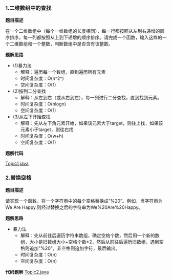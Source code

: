 ### 1.二维数组中的查找 ###

**题目描述**

在一个二维数组中（每个一维数组的长度相同），每一行都按照从左到右递增的顺序排序，每一列都按照从上到下递增的顺序排序。请完成一个函数，输入这样的一个二维数组和一个整数，判断数组中是否含有该整数。

**题解思路**

- (1)暴力法
    - 解释：遍历每一个数组，直到遍历所有元素
    - 时间复杂度：O(n^2^)
    - 空间复杂度：O(1)
- (2)按列二分查找
    - 解释：从左到右（或从右到左），每一列进行二分查找，直到找到元素。
    - 时间复杂度：O(nlogn)
    - 空间复杂度：O(1)
- (3)从左下开始查找
    - 解释：先从左下角元素开始，如果该元素大于target，则往上找，如果该元素小于target，则往右找
    - 时间复杂度：O(w+h)
    - 空间复杂度：O(1)

**题解代码**

[Topic1.java](https://github.com/ryanlijianchang/SwordOfferCode/blob/master/Topic1.java)

### 2.替换空格 ###

**题目描述**

请实现一个函数，将一个字符串中的每个空格替换成“%20”。例如，当字符串为We Are Happy.则经过替换之后的字符串为We%20Are%20Happy。

**题解思路**
- 暴力法
    - 解释：先从前往后遍历字符串数组，确定空格个数，然后用一个新的数组，大小是旧数组大小+空格个数*2，然后从前往后遍历旧数组，遇到空格则追加"%20"，非空格则追加字符，最后输出。
    - 时间复杂度：O(n)
    - 空间复杂度：O(n)
    
**代码题解**
[Topic2.java](https://github.com/ryanlijianchang/SwordOfferCode/blob/master/Topic2.java)

    